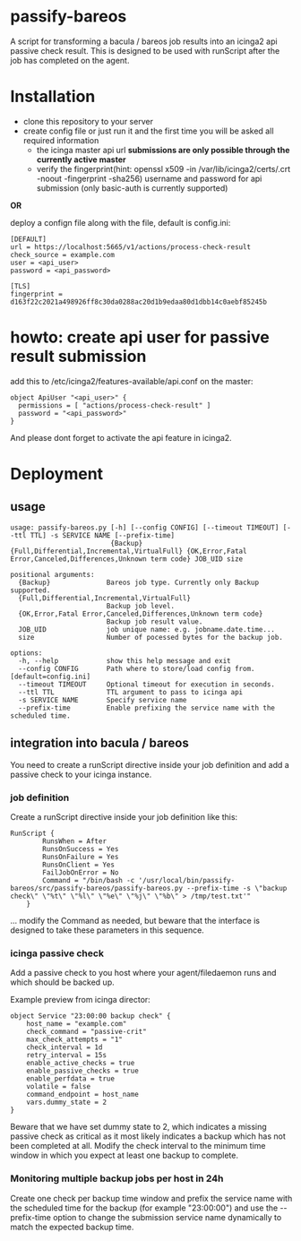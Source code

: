 # passify-bareos

A script for transforming a bacula / bareos job results into an icinga2 api passive check result. This is designed to be used with runScript after the job has completed on the agent.

# Installation

* clone this repository to your server
* create config file or just run it and the first time you will be asked all required information
  * the icinga master api url **submissions are only possible through the currently active master**
  * verify the fingerprint(hint: openssl x509 -in /var/lib/icinga2/certs/<hostname>.crt -noout -fingerprint -sha256)
username and password for api submission (only basic-auth is currently supported)

**OR**

deploy a confign file along with the file, default is config.ini:

```
[DEFAULT]
url = https://localhost:5665/v1/actions/process-check-result
check_source = example.com
user = <api_user>
password = <api_password>

[TLS]
fingerprint = d163f22c2021a498926ff8c30da0288ac20d1b9edaa80d1dbb14c0aebf85245b
```

# howto: create api user for passive result submission

add this to /etc/icinga2/features-available/api.conf on the master:

```
object ApiUser "<api_user>" {
  permissions = [ "actions/process-check-result" ]
  password = "<api_password>"
}
```

And please dont forget to activate the api feature in icinga2.

# Deployment

## usage

```
usage: passify-bareos.py [-h] [--config CONFIG] [--timeout TIMEOUT] [--ttl TTL] -s SERVICE NAME [--prefix-time]
                         {Backup} {Full,Differential,Incremental,VirtualFull} {OK,Error,Fatal Error,Canceled,Differences,Unknown term code} JOB_UID size

positional arguments:
  {Backup}              Bareos job type. Currently only Backup supported.
  {Full,Differential,Incremental,VirtualFull}
                        Backup job level.
  {OK,Error,Fatal Error,Canceled,Differences,Unknown term code}
                        Backup job result value.
  JOB_UID               job unique name: e.g. jobname.date.time...
  size                  Number of pocessed bytes for the backup job.

options:
  -h, --help            show this help message and exit
  --config CONFIG       Path where to store/load config from. [default=config.ini]
  --timeout TIMEOUT     Optional timeout for execution in seconds.
  --ttl TTL             TTL argument to pass to icinga api
  -s SERVICE NAME       Specify service name
  --prefix-time         Enable prefixing the service name with the scheduled time.
```

## integration into bacula / bareos

You need to create a runScript directive inside your job definition and add a passive check to your icinga instance. 

### job definition

Create a runScript directive inside your job definition like this:

```
RunScript {
        RunsWhen = After
        RunsOnSuccess = Yes
        RunsOnFailure = Yes
        RunsOnClient = Yes
        FailJobOnError = No
        Command = "/bin/bash -c '/usr/local/bin/passify-bareos/src/passify-bareos/passify-bareos.py --prefix-time -s \"backup check\" \"%t\" \"%l\" \"%e\" \"%j\" \"%b\" > /tmp/test.txt'"
    }
```

... modify the Command as needed, but beware that the interface is designed to take these parameters in this sequence.

### icinga passive check

Add a passive check to you host where your agent/filedaemon runs and which should be backed up.

Example preview from icinga director:

```
object Service "23:00:00 backup check" {
    host_name = "example.com"
    check_command = "passive-crit"
    max_check_attempts = "1"
    check_interval = 1d
    retry_interval = 15s
    enable_active_checks = true
    enable_passive_checks = true
    enable_perfdata = true
    volatile = false
    command_endpoint = host_name
    vars.dummy_state = 2
}

```

Beware that we have set dummy state to 2, which indicates a missing passive check as critical as it most likely indicates a backup which has not been completed at all.
Modify the check interval to the minimum time window in which you expect at least one backup to complete.

### Monitoring multiple backup jobs per host in 24h

Create one check per backup time window and prefix the service name with the scheduled time for the backup (for example "23:00:00") and use the --prefix-time option to change the submission service name dynamically to match the expected backup time.

